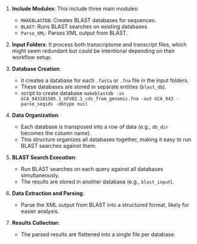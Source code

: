 1. **Include Modules**: This include three main modules:
   - `MAKEBLASTDB`: Creates BLAST databases for sequences.
   - `BLAST`: Runs BLAST searches on existing databases.
   - `Parse_XML`: Parses XML output from BLAST.

2. **Input Folders**: It process both transcriptome and transcript files, which might seem redundant but could be intentional depending on their workflow setup.

3. **Database Creation**:
   - it creates a database for each `.fasta` or `.fna` file in the input folders.
   - These databases are stored in separate entities (`blast_db`).
   - script to create database
   `makeblastdb -in GCA_943181505.1_UFV02.1_cds_from_genomic.fna -out GCA_943 -parse_seqids -dbtype nucl`


4. **Data Organization**:
   - Each database is transposed into a row of data (e.g., `db_dir` becomes the column name).
   - This structure organizes all databases together, making it easy to run BLAST searches against them.

5. **BLAST Search Execution**:
   - Run BLAST searches on each query against all databases simultaneously.
   - The results are stored in another database (e.g., `blast_input`).

6. **Data Extraction and Parsing**:
   -  Parse the XML output from BLAST into a structured format, likely for easier analysis.

7. **Results Collection**:
   - The parsed results are flattened into a single file per database.
